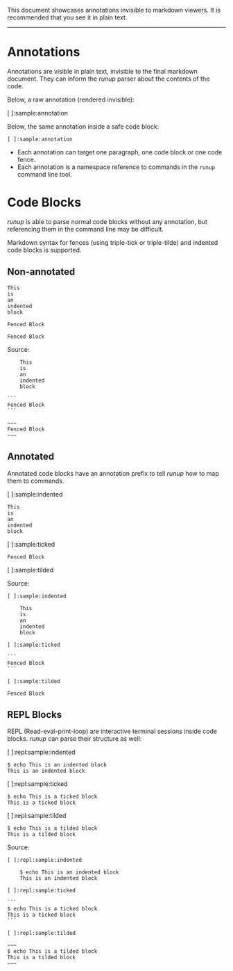 This document showcases annotations invisible to markdown viewers. It is
recommended that you see it in plain text.

---

# Annotations

Annotations are visible in plain text, invisible to the final markdown
document. They can inform the *runup* parser about the contents of the code.

Below, a raw annotation (rendered invisible):

[ ]:sample:annotation

Below, the same annotation inside a safe code block:

    [ ]:sample:annotation

 - Each annotation can target one paragraph, one code block or one code fence.
 - Each annotation is a namespace reference to commands in the `runup`
   command line tool.

# Code Blocks

*runup* is able to parse normal code blocks without any annotation, but
referencing them in the command line may be difficult.

Markdown syntax for fences (using triple-tick or triple-tilde) and indented
code blocks is supported.

## Non-annotated

	This
	is
	an
	indented
	block

```
Fenced Block
```

~~~
Fenced Block
~~~

Source:


		This
		is
		an
		indented
		block

	```
	Fenced Block
	```

	~~~
	Fenced Block
	~~~

## Annotated

Annotated code blocks have an annotation prefix to tell *runup* how to map
them to commands.

[ ]:sample:indented

	This
	is
	an
	indented
	block

[ ]:sample:ticked

```
Fenced Block
```

[ ]:sample:tilded

Source:


	[ ]:sample:indented

		This
		is
		an
		indented
		block

	[ ]:sample:ticked

	```
	Fenced Block
	```

	[ ]:sample:tilded

~~~
Fenced Block
~~~

## REPL Blocks

REPL (Read-eval-print-loop) are interactive terminal sessions inside code
blocks. *runup* can parse their structure as well:


[ ]:repl:sample:indented

	$ echo This is an indented block
	This is an indented block

[ ]:repl:sample:ticked

```
$ echo This is a ticked block
This is a ticked block
```

[ ]:repl:sample:tilded

~~~
$ echo This is a tilded block
This is a tilded block
~~~


Source:


	[ ]:repl:sample:indented

		$ echo This is an indented block
		This is an indented block

	[ ]:repl:sample:ticked

	```
	$ echo This is a ticked block
	This is a ticked block
	```

	[ ]:repl:sample:tilded

	~~~
	$ echo This is a tilded block
	This is a tilded block
	~~~
